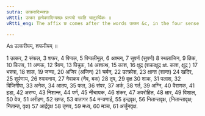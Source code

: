 ```yaml
---
sutra: उत्करादिभ्यश्छः
vRtti: उत्कर इत्येवमादिभ्यश्छः प्रत्ययो भवति चातुरर्थिकः ॥
vRtti_eng: The affix छ comes after the words उत्कर &c, in the four senses.

---
```

As उत्करीयम्, शफरीयम् ॥

1 उत्कर, 2 संफल, 3 शफर, 4 पिप्पल, 5 पिप्पलीमूल, 6 अश्मन्, 7 सुवर्ण (सुपर्ण) 8 स्थलाजिन, 9 तिक, 10 कितव, 11 अणक, 12 त्रैवण, 13 पिचुक, 14 अश्वत्थ, 15 काश, 16 क्षुद्र (शकाक्षुद्र st. काश, क्षुद्र ) 17 भस्त्रा, 18 शाल, 19 जन्या, 20 अजिर (अजिन) 21 चर्मन्, 22 उत्क्रोश, 23 क्षान्त (शान्त) 24 खदिर, 25 शूर्पणाय, 26 श्यावनाय, 27 नैवाकव (नैव, बक) 28 तृष, 29 वृक्ष 30 शाक, 31 पलाश, 32 विजिगीषा, 33 अनेक, 34 आतप, 35 फल, 36 संपर, 37 अर्क, 38 गर्त, 39 अग्नि, 40 वैराणक, 41 इडा, 42 अरण्य, 43 निशान्त, 44 पर्ण, 45 नीचायक, 46 शंकर, 47 अवरोहित, 48 क्षार, 49 विशाल, 50 वेत्र, 51 अरीहण, 52 खण्ड, 53 वातागर 54 मन्त्रणार्ह, 55 इन्द्रवृक्ष, 56 नितान्तवृक्ष, (नितान्तावृक्ष; नितान्त, वृक्ष) 57 आर्द्रवृक्ष 58 तृणव, 59 मध्य, 60 मञ्च, 61 अर्जुनवृक्ष.